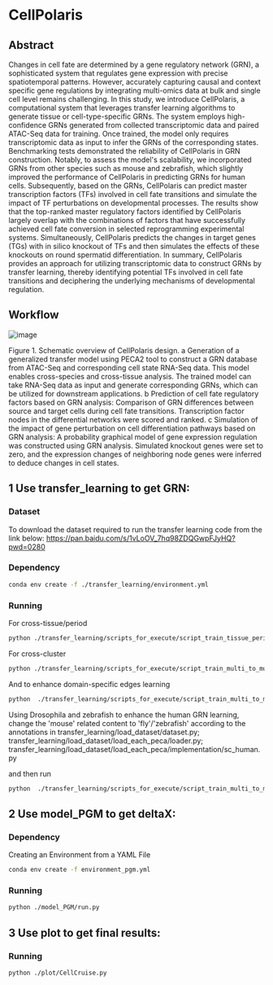 # CellPolaris

## Abstract

Changes in cell fate are determined by a gene regulatory network (GRN), a sophisticated system that regulates gene expression with precise spatiotemporal patterns. However, accurately capturing causal and context specific gene regulations by integrating multi-omics data at bulk and single cell level remains challenging. In this study, we introduce CellPolaris, a computational system that leverages transfer learning algorithms to generate tissue or cell-type-specific GRNs. The system employs high-confidence GRNs generated from collected transcriptomic data and paired ATAC-Seq data for training. Once trained, the model only requires transcriptomic data as input to infer the GRNs of the corresponding states. Benchmarking tests demonstrated the reliability of CellPolaris in GRN construction. Notably, to assess the model's scalability, we incorporated GRNs from other species such as mouse and zebrafish, which slightly improved the performance of CellPolaris in predicting GRNs for human cells.  Subsequently, based on the GRNs, CellPolaris can predict master transcription factors (TFs) involved in cell fate transitions and simulate the impact of TF perturbations on developmental processes. The results show that the top-ranked master regulatory factors identified by CellPolaris largely overlap with the combinations of factors that have successfully achieved cell fate conversion in selected reprogramming experimental systems. Simultaneously, CellPolaris predicts the changes in target genes (TGs) with in silico knockout of TFs and then simulates the effects of these knockouts on round spermatid differentiation. In summary, CellPolaris provides an approach for utilizing transcriptomic data to construct GRNs by transfer learning, thereby identifying potential TFs involved in cell fate transitions and deciphering the underlying mechanisms of developmental regulation.


## Workflow

![image](https://mail.qq.com/cgi-bin/download?sid=e91mBtg_6X4oZFw6&upfile=WLnLukp43QqegW8Y4PZ64y449xAVwnW%2FFjn4SH5p8Ndf0wuEKgyGB4j15oeyC6aBdBD97VP%2Bn9X3cS1DLMOFFK1tzcrOvyVlqRq1GhHkSPcSW4ilWiqgHrHjgL4rogxFUSYlRWTTyZg%3D)

Figure 1. Schematic overview of CellPolaris design. 
a Generation of a generalized transfer model using PECA2 tool to construct a GRN database from ATAC-Seq and corresponding cell state RNA-Seq data. This model enables cross-species and cross-tissue analysis. The trained model can take RNA-Seq data as input and generate corresponding GRNs, which can be utilized for downstream applications. 
b Prediction of cell fate regulatory factors based on GRN analysis: Comparison of GRN differences between source and target cells during cell fate transitions. Transcription factor nodes in the differential networks were scored and ranked. 
c Simulation of the impact of gene perturbation on cell differentiation pathways based on GRN analysis: A probability graphical model of gene expression regulation was constructed using GRN analysis. Simulated knockout genes were set to zero, and the expression changes of neighboring node genes were inferred to deduce changes in cell states.

## 1 Use transfer_learning to get GRN:

### Dataset
To download the dataset required to run the transfer learning code from the link below:
https://pan.baidu.com/s/1vLoOV_7hq98ZDQGwpFJyHQ?pwd=0280 

### Dependency

```bash
conda env create -f ./transfer_learning/environment.yml
```

### Running
For cross-tissue/period
```bash
python ./transfer_learning/scripts_for_execute/script_train_tissue_period.py
```

For cross-cluster
```bash
python ./transfer_learning/scripts_for_execute/script_train_multi_to_multi.py
```

And to enhance domain-specific edges learning
```bash
python  ./transfer_learning/scripts_for_execute/script_train_multi_to_multi_enhance_specific.py
```

Using Drosophila and zebrafish to enhance the human GRN learning, change the 'mouse' related content to 'fly'/'zebrafish' according to the annotations in 
transfer_learning/load_dataset/dataset.py; 
transfer_learning/load_dataset/load_each_peca/loader.py;
transfer_learning/load_dataset/load_each_peca/implementation/sc_human.py

and then run 
```bash
python  ./transfer_learning/scripts_for_execute/script_train_multi_to_multi_with_fly_or_zebrafiosh.py
```


## 2 Use model_PGM to get deltaX:

### Dependency
Creating an Environment from a YAML File
```bash
conda env create -f environment_pgm.yml
```
### Running
```bash
python ./model_PGM/run.py
```

## 3 Use plot to get final results:
### Running
```bash
python ./plot/CellCruise.py
```
